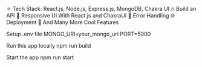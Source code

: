 ⚛️ Tech Stack: React.js, Node.js, Express.js, MongoDB, Chakra UI
🔥 Build an API
📱 Responsive UI With React.js and ChakraUI
🐞 Error Handling
🌐 Deployment
🚀 And Many More Cool Features


Setup .env file
MONGO_URI=your_mongo_uri
PORT=5000


Run this app locally
npm run build


Start the app
npm run start

